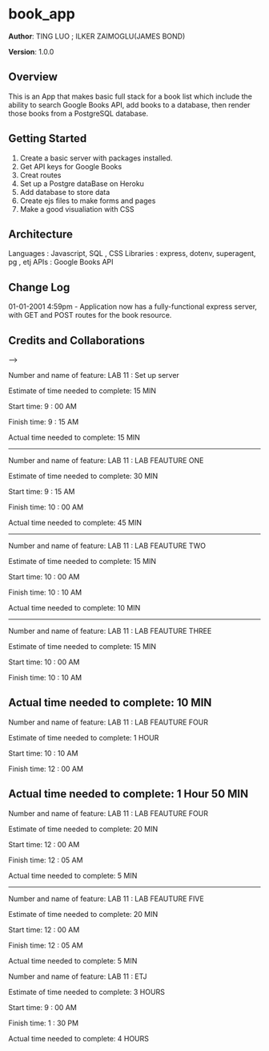# book_app

**Author**: TING LUO ; ILKER ZAIMOGLU(JAMES BOND)

**Version**: 1.0.0 

## Overview
This is an App that makes basic full stack for a book list which include the ability to search Google Books API, add books to a database, then render those books from a PostgreSQL database. 

## Getting Started
1. Create a basic server with packages installed.
2. Get API keys for Google Books
3. Creat routes
4. Set up a Postgre dataBase on Heroku
5. Add database to store data
6. Create ejs files to make forms and pages
7. Make a good visualiation with CSS

## Architecture
Languages : Javascript, SQL , CSS
Libraries : express, dotenv, superagent, pg , etj
APIs : Google Books API

## Change Log

01-01-2001 4:59pm - Application now has a fully-functional express server, with GET and POST routes for the book resource.

## Credits and Collaborations
<!-- Give credit (and a link) to other people or resources that helped you build this application. -->

-->

Number and name of feature: LAB 11 : Set up server

Estimate of time needed to complete: 15 MIN

Start time: 9 : 00 AM

Finish time: 9 : 15 AM

Actual time needed to complete: 15 MIN

------------------------------------------------------------
Number and name of feature: LAB 11 : LAB FEAUTURE ONE

Estimate of time needed to complete: 30 MIN

Start time: 9 : 15 AM

Finish time: 10 : 00 AM

Actual time needed to complete: 45 MIN

------------------------------------------------------------

Number and name of feature: LAB 11 : LAB FEAUTURE TWO

Estimate of time needed to complete: 15 MIN

Start time: 10 : 00 AM

Finish time: 10 : 10 AM

Actual time needed to complete: 10 MIN

------------------------------------------------------------

Number and name of feature: LAB 11 : LAB FEAUTURE THREE

Estimate of time needed to complete: 15 MIN

Start time: 10 : 00 AM

Finish time: 10 : 10 AM

Actual time needed to complete: 10 MIN
------------------------------------------------------------

Number and name of feature: LAB 11 : LAB FEAUTURE FOUR

Estimate of time needed to complete: 1 HOUR

Start time: 10 : 10 AM

Finish time: 12 : 00 AM

Actual time needed to complete: 1 Hour 50 MIN
------------------------------------------------------------

Number and name of feature: LAB 11 : LAB FEAUTURE FOUR

Estimate of time needed to complete: 20 MIN

Start time: 12 : 00 AM

Finish time: 12 : 05 AM

Actual time needed to complete: 5 MIN

------------------------------------------------------------

Number and name of feature: LAB 11 : LAB FEAUTURE FIVE

Estimate of time needed to complete: 20 MIN

Start time: 12 : 00 AM

Finish time: 12 : 05 AM

Actual time needed to complete: 5 MIN



Number and name of feature: LAB 11 : ETJ

Estimate of time needed to complete: 3 HOURS

Start time: 9 : 00 AM

Finish time: 1 : 30 PM

Actual time needed to complete: 4 HOURS
